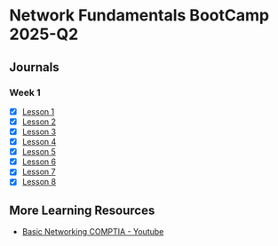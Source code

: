 # Network Fundamentals BootCamp 2025-Q2

## Journals
### Week 1
- [x] [Lesson 1](./journals/week-1/lesson-1.md)
- [x] [Lesson 2](./journals/week-1/lesson-2.md)
- [x] [Lesson 3](./journals/week-1/lesson-3.md)
- [x] [Lesson 4](./journals/week-1/lesson-4.md)
- [x] [Lesson 5](./journals/week-1/lesson-5.md)
- [x] [Lesson 6](./journals/week-1/lesson-6.md)
- [x] [Lesson 7](./journals/week-1/lesson-7.md)
- [x] [Lesson 8](./journals/week-1/lesson-8.md)

## More Learning Resources
- [Basic Networking COMPTIA - Youtube](https://www.youtube.com/watch?v=Xl0r_P07l2I)